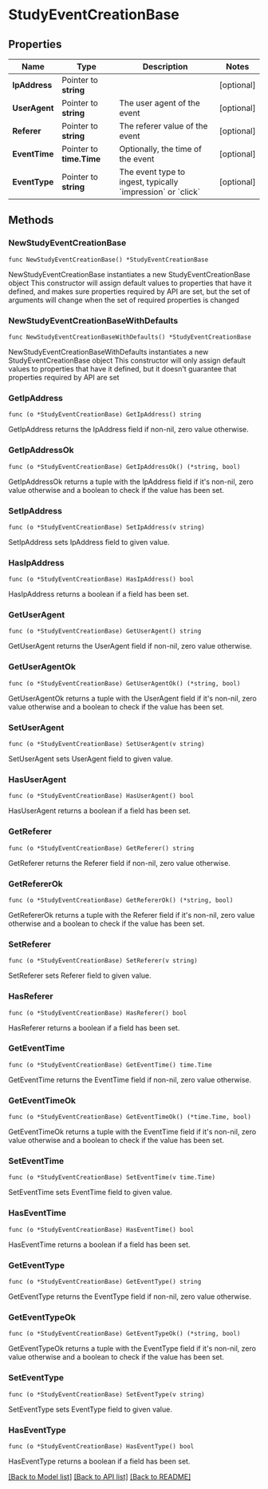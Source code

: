 # StudyEventCreationBase

## Properties

Name | Type | Description | Notes
------------ | ------------- | ------------- | -------------
**IpAddress** | Pointer to **string** |  | [optional] 
**UserAgent** | Pointer to **string** | The user agent of the event | [optional] 
**Referer** | Pointer to **string** | The referer value of the event | [optional] 
**EventTime** | Pointer to **time.Time** | Optionally, the time of the event | [optional] 
**EventType** | Pointer to **string** | The event type to ingest, typically &#x60;impression&#x60; or &#x60;click&#x60; | [optional] 

## Methods

### NewStudyEventCreationBase

`func NewStudyEventCreationBase() *StudyEventCreationBase`

NewStudyEventCreationBase instantiates a new StudyEventCreationBase object
This constructor will assign default values to properties that have it defined,
and makes sure properties required by API are set, but the set of arguments
will change when the set of required properties is changed

### NewStudyEventCreationBaseWithDefaults

`func NewStudyEventCreationBaseWithDefaults() *StudyEventCreationBase`

NewStudyEventCreationBaseWithDefaults instantiates a new StudyEventCreationBase object
This constructor will only assign default values to properties that have it defined,
but it doesn't guarantee that properties required by API are set

### GetIpAddress

`func (o *StudyEventCreationBase) GetIpAddress() string`

GetIpAddress returns the IpAddress field if non-nil, zero value otherwise.

### GetIpAddressOk

`func (o *StudyEventCreationBase) GetIpAddressOk() (*string, bool)`

GetIpAddressOk returns a tuple with the IpAddress field if it's non-nil, zero value otherwise
and a boolean to check if the value has been set.

### SetIpAddress

`func (o *StudyEventCreationBase) SetIpAddress(v string)`

SetIpAddress sets IpAddress field to given value.

### HasIpAddress

`func (o *StudyEventCreationBase) HasIpAddress() bool`

HasIpAddress returns a boolean if a field has been set.

### GetUserAgent

`func (o *StudyEventCreationBase) GetUserAgent() string`

GetUserAgent returns the UserAgent field if non-nil, zero value otherwise.

### GetUserAgentOk

`func (o *StudyEventCreationBase) GetUserAgentOk() (*string, bool)`

GetUserAgentOk returns a tuple with the UserAgent field if it's non-nil, zero value otherwise
and a boolean to check if the value has been set.

### SetUserAgent

`func (o *StudyEventCreationBase) SetUserAgent(v string)`

SetUserAgent sets UserAgent field to given value.

### HasUserAgent

`func (o *StudyEventCreationBase) HasUserAgent() bool`

HasUserAgent returns a boolean if a field has been set.

### GetReferer

`func (o *StudyEventCreationBase) GetReferer() string`

GetReferer returns the Referer field if non-nil, zero value otherwise.

### GetRefererOk

`func (o *StudyEventCreationBase) GetRefererOk() (*string, bool)`

GetRefererOk returns a tuple with the Referer field if it's non-nil, zero value otherwise
and a boolean to check if the value has been set.

### SetReferer

`func (o *StudyEventCreationBase) SetReferer(v string)`

SetReferer sets Referer field to given value.

### HasReferer

`func (o *StudyEventCreationBase) HasReferer() bool`

HasReferer returns a boolean if a field has been set.

### GetEventTime

`func (o *StudyEventCreationBase) GetEventTime() time.Time`

GetEventTime returns the EventTime field if non-nil, zero value otherwise.

### GetEventTimeOk

`func (o *StudyEventCreationBase) GetEventTimeOk() (*time.Time, bool)`

GetEventTimeOk returns a tuple with the EventTime field if it's non-nil, zero value otherwise
and a boolean to check if the value has been set.

### SetEventTime

`func (o *StudyEventCreationBase) SetEventTime(v time.Time)`

SetEventTime sets EventTime field to given value.

### HasEventTime

`func (o *StudyEventCreationBase) HasEventTime() bool`

HasEventTime returns a boolean if a field has been set.

### GetEventType

`func (o *StudyEventCreationBase) GetEventType() string`

GetEventType returns the EventType field if non-nil, zero value otherwise.

### GetEventTypeOk

`func (o *StudyEventCreationBase) GetEventTypeOk() (*string, bool)`

GetEventTypeOk returns a tuple with the EventType field if it's non-nil, zero value otherwise
and a boolean to check if the value has been set.

### SetEventType

`func (o *StudyEventCreationBase) SetEventType(v string)`

SetEventType sets EventType field to given value.

### HasEventType

`func (o *StudyEventCreationBase) HasEventType() bool`

HasEventType returns a boolean if a field has been set.


[[Back to Model list]](../README.md#documentation-for-models) [[Back to API list]](../README.md#documentation-for-api-endpoints) [[Back to README]](../README.md)


